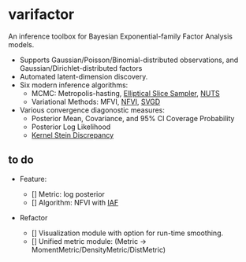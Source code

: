 # varifactor

An inference toolbox for Bayesian Exponential-family Factor Analysis models. 

* Supports Gaussian/Poisson/Binomial-distributed observations, and Gaussian/Dirichlet-distributed factors
* Automated latent-dimension discovery.
* Six modern inference algorithms: 
    * MCMC: Metropolis-hasting, [Elliptical Slice Sampler](https://arxiv.org/abs/1001.0175), [NUTS](https://arxiv.org/abs/1111.4246)
    * Variational Methods: MFVI, [NFVI](https://arxiv.org/abs/1606.04934), [SVGD](https://arxiv.org/abs/1608.04471)
* Various convergence diagonostic measures:
    * Posterior Mean, Covariance, and 95% CI Coverage Probability
    * Posterior Log Likelihood
    * [Kernel Stein Discrepancy](https://arxiv.org/abs/1602.03253)

## to do
* Feature:
    - [] Metric: log posterior 
    - [] Algorithm: NFVI with [IAF](https://gist.github.com/springcoil/4fda94fcde0934b04fc34967e0c952de)

* Refactor
    - [] Visualization module with option for run-time smoothing.
    - [] Unified metric module: (Metric -> MomentMetric/DensityMetric/DistMetric)
